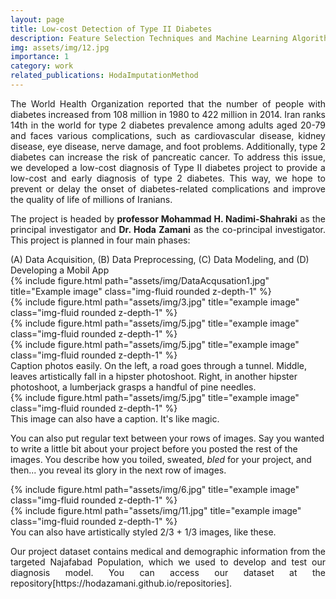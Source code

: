 ```yaml
---
layout: page
title: Low-cost Detection of Type II Diabetes
description: Feature Selection Techniques and Machine Learning Algorithms
img: assets/img/12.jpg
importance: 1
category: work
related_publications: HodaImputationMethod
---
```

<p align="justify">The World Health Organization reported that the number of people with diabetes increased from 108 million in 1980 to 422 million in 2014. Iran ranks 14th in the world for type 2 diabetes prevalence among adults aged 20-79 and faces various complications, such as cardiovascular disease, kidney disease, eye disease, nerve damage, and foot problems. Additionally, type 2 diabetes can increase the risk of pancreatic cancer. To address this issue, we developed a low-cost diagnosis of Type II diabetes project to provide a low-cost and early diagnosis of type 2 diabetes. This way, we hope to prevent or delay the onset of diabetes-related complications and improve the quality of life of millions of Iranians.</p>

<p align="justify">The project is headed by <b>professor Mohammad H. Nadimi-Shahraki</b> as the principal investigator and <b>Dr. Hoda Zamani</b> as the co-principal investigator. 
This project is planned in four main phases:</p> 
     (A) Data Acquisition, (B) Data Preprocessing, (C) Data Modeling, and (D) Developing a Mobil App

<div class="row">
    <div class="col-sm mt-3 mt-md-0">
        {% include figure.html path="assets/img/DataAcqusation1.jpg" title="Example image" class="img-fluid rounded z-depth-1" %}
    </div>
    <div class="col-sm mt-3 mt-md-0">
        {% include figure.html path="assets/img/3.jpg" title="example image" class="img-fluid rounded z-depth-1" %}
    </div>
    <div class="col-sm mt-3 mt-md-0">
        {% include figure.html path="assets/img/5.jpg" title="example image" class="img-fluid rounded z-depth-1" %}
    </div>
    <div class="col-sm mt-3 mt-md-0">
        {% include figure.html path="assets/img/5.jpg" title="example image" class="img-fluid rounded z-depth-1" %}
    </div>    
</div>

<div class="caption">
    Caption photos easily. On the left, a road goes through a tunnel. Middle, leaves artistically fall in a hipster photoshoot. Right, in another hipster photoshoot, a lumberjack grasps a handful of pine needles.
</div>
<div class="row">
    <div class="col-sm mt-3 mt-md-0">
        {% include figure.html path="assets/img/5.jpg" title="example image" class="img-fluid rounded z-depth-1" %}
    </div>
</div>
<div class="caption">
    This image can also have a caption. It's like magic.
</div>

You can also put regular text between your rows of images.
Say you wanted to write a little bit about your project before you posted the rest of the images.
You describe how you toiled, sweated, *bled* for your project, and then... you reveal its glory in the next row of images.


<div class="row justify-content-sm-center">
    <div class="col-sm-8 mt-3 mt-md-0">
        {% include figure.html path="assets/img/6.jpg" title="example image" class="img-fluid rounded z-depth-1" %}
    </div>
    <div class="col-sm-4 mt-3 mt-md-0">
        {% include figure.html path="assets/img/11.jpg" title="example image" class="img-fluid rounded z-depth-1" %}
    </div>
</div>
<div class="caption">
    You can also have artistically styled 2/3 + 1/3 images, like these.
</div>

<p align="justify">Our project dataset contains medical and demographic information from the targeted Najafabad Population, which we used to develop and test our diagnosis model. You can access our dataset at the repository[https://hodazamani.github.io/repositories].</p>
